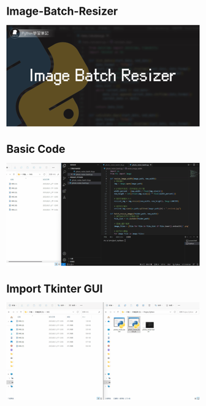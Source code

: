 # Image-Batch-Resizer
![](Image_Batch_Resizer.jpg)

# Basic Code
![](photo_resize_batch.gif)

# Import Tkinter GUI
![](photo_resize_batch_tk.gif)
